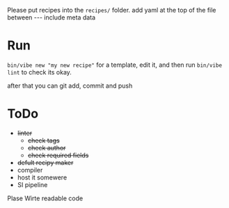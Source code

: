 Please put recipes into the `recipes/` folder.
add yaml at the top of the file between ---
include meta data

# Run

``` bin/vibe new "my new recipe" ```
for a template, edit it, and then run
``` bin/vibe lint ``` to check its okay.

after that you can git add, commit and push

# ToDo

- ~~linter~~
    - ~~check tags~~
    - ~~check author~~
    - ~~check required fields~~
- ~~defult recipy maker~~
- compiler
- host it somewere
- SI pipeline

Plase Wirte readable code

